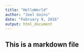 ```yaml
---
title: "HelloWorld"
author: "Joel Goins"
date: "February 9, 2016"
output: html_document
---
```


## This is a markdown file
